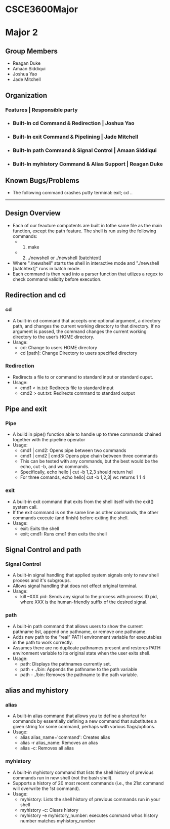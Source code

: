 # CSCE3600Major
# Major 2
## Group Members
- Reagan Duke
- Amaan Siddiqui
- Joshua Yao 
- Jade Mitchell 
## Organization
### Features | Responsible party
- ### Built-In cd Command & Redirection | Joshua Yao
- ### Built-In exit Command & Pipelining | Jade Mitchell
- ### Built-In path Command & Signal Control | Amaan Siddiqui
- ### Built-In myhistory Command & Alias Support | Reagan Duke
## Known Bugs/Problems
- The following command crashes putty terminal: exit; cd ..
---
## Design Overview
- Each of our feauture compotents are built in tothe same file as the main function, except the path feature.
The shell is run using the following commands:
    - 1. make
    - 2. ./newshell or ./newshell [batchtext]
- Where "./newshell" starts the shell in interactive mode and "./newshell [batchtext]" runs in batch mode.
- Each command is then read into a parser function that utlizes a regex to check command validity before execution.
##  Redirection and cd
### cd
- A built-in cd command that accepts one optional argument, a directory path, and changes the current working directory to that directory. If no argument is passed, the command changes the current working directory to the user’s HOME directory.
- Usage:
    - cd: Change to users HOME directory
    - cd [path]: Change Directory to users specified directory
### Redirection
- Redirects a file to or command to standard input or standard ouput.
- Usage:
    - cmd1 < in.txt: Redirects file to standard input
    - cmd2 > out.txt: Redirects command to standard output
##  Pipe and exit
### Pipe
- A build in pipe() function able to handle up to three commands chained together with the pipeline operator
- Usage:
    - cmd1 | cmd2: Opens pipe between two commands
    - cmd1 | cmd2 | cmd3: Opens pipe chain between three commands
    - This can be tested with any commands, but the best would be the echo, cut -b, and wc commands.
    - Specifically, echo hello | cut -b 1,2,3 should return hel
    - For three comands, echo hello| cut -b 1,2,3| wc returns 1 1 4
### exit
- A built-in exit command that exits from the shell itself with the exit() system call. 
- If the exit command is on the same line as other commands, the other commands execute (and finish) before exiting the shell.
- Usage:
    - exit: Exits the shell
    - exit; cmd1: Runs cmd1 then exits the shell
##  Signal Control and path 

### Signal Control
- A built-in signal handling that applied system signals only to new shell process and it's subgroups.
- Allows signal handling that does not effect original terminal.
- Usage:
    - kill –XXX pid: Sends any signal to the process with process ID pid, where XXX is the human-friendly suffix of the desired signal.
### path
- A built-in path command that allows users to show the current pathname list, append one pathname, or remove one pathname.
- Adds new path to the “real” PATH environment variable for executables in the path to work correctly.
- Assumes there are no duplicate pathnames present and restores PATH environment variable to its original state when the user exits shell.
- Usage:
    - path: Displays the pathnames currently set.
    - path + ./bin: Appends the pathname to the path variable
    - path - ./bin: Removes the pathname to the path variable.
## alias and myhistory 
### alias
- A built-in alias command that allows you to define a shortcut for commands by essentially defining a new command that substitutes a given string for some command, perhaps with various flags/options.
- Usage:
    - alias alias_name='command': Creates alias
    - alias -r alias_name: Removes an alias
    - alias -c: Removes all alias
### myhistory
- A built-in myhistory command that lists the shell history of previous commands run in new shell (not the bash shell).
- Supports a history of 20 most recent commands (i.e., the 21st command will overwrite the 1st command).
- Usage:
    - myhistory: Lists the shell history of previous commands run in your shell
    - myhistory -c: Clears history
    - myhistory -e myhistory_number: executes command whos history number matches myhistory_number
